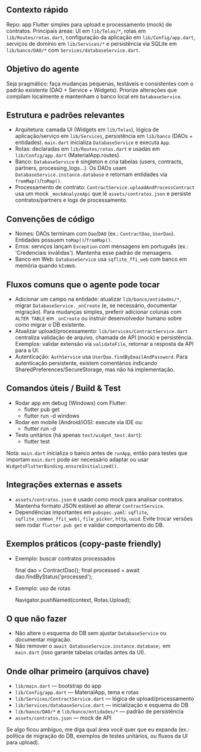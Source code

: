 ## Contexto rápido

Repo: app Flutter simples para upload e processamento (mock) de contratos.
Principais áreas: UI em `lib/Telas/*`, rotas em `lib/Routes/rotas.dart`, configuração da aplicação em `lib/Config/app.dart`, serviços de domínio em `lib/Services/*` e persistência via SQLite em `lib/banco/DAO/*` com `Services/databaseService.dart`.

## Objetivo do agente

Seja pragmático: faça mudanças pequenas, testáveis e consistentes com o padrão existente (DAO + Service + Widgets). Priorize alterações que compilam localmente e mantenham o banco local em `DatabaseService`.

## Estrutura e padrões relevantes

- Arquitetura: camada UI (Widgets em `lib/Telas`), lógica de aplicação/serviço em `lib/Services`, persistência em `lib/banco` (DAOs + entidades). `main.dart` inicializa `DatabaseService` e executa `App`.
- Rotas: declaradas em `lib/Routes/rotas.dart` e usadas em `lib/Config/app.dart` (MaterialApp.routes).
- Banco: `DatabaseService` é singleton e cria tabelas (users, contracts, partners, processing_logs...). Os DAOs usam `DatabaseService.instance.database` e retornam entidades via `fromMap()`/`toMap()`.
- Processamento de contrato: `ContractService.uploadAndProcessContract` usa um mock `_mockAnalyzeApi` que lê `assets/contratos.json` e persiste contratos/partners e logs de processamento.

## Convenções de código

- Nomes: DAOs terminam com `Dao`/`DAO` (ex.: `ContractDao`, `UserDao`). Entidades possuem `toMap()`/`fromMap()`.
- Erros: serviços lançam `Exception` com mensagens em português (ex.: 'Credenciais inválidas'). Mantenha esse padrão de mensagens.
- Banco em Web: `DatabaseService` usa `sqflite_ffi_web` com banco em memória quando `kIsWeb`.

## Fluxos comuns que o agente pode tocar

- Adicionar um campo na entidade: atualizar `lib/banco/entidades/*`, migrar `DatabaseService._onCreate` (e, se necessário, documentar migração). Para mudanças simples, preferir adicionar colunas com `ALTER TABLE` em `_onCreate` ou instruir desenvolvedor humano sobre como migrar o DB existente.
- Atualizar upload/processamento: `lib/Services/ContractService.dart` centraliza validação de arquivo, chamada de API (mock) e persistência. Exemplos: validar extensão via `validateFile`, retornar a resposta da API para a UI.
- Autenticação: `AuthService` usa `UserDao.findByEmailAndPassword`. Para autenticação persistente, existem comentários indicando SharedPreferences/SecureStorage, mas não há implementação.

## Comandos úteis / Build & Test

- Rodar app em debug (Windows) com Flutter:
  - flutter pub get
  - flutter run -d windows
- Rodar em mobile (Android/iOS): execute via IDE ou:
  - flutter run -d <deviceId>
- Tests unitários (há apenas `test/widget_test.dart`):
  - flutter test

Nota: `main.dart` inicializa o banco antes de `runApp`, então para testes que importam `main.dart` pode ser necessário adaptar ou usar `WidgetsFlutterBinding.ensureInitialized()`.

## Integrações externas e assets

- `assets/contratos.json` é usado como mock para analisar contratos. Mantenha formato JSON estável ao alterar `ContractService`.
- Dependências importantes em `pubspec.yaml`: `sqflite`, `sqflite_common_ffi(_web)`, `file_picker`, `http`, `uuid`. Evite trocar versões sem rodar `flutter pub get` e validar comportamento do DB.

## Exemplos práticos (copy-paste friendly)

- Exemplo: buscar contratos processados

  final dao = ContractDao();
  final processed = await dao.findByStatus('processed');

- Exemplo: uso de rotas

  Navigator.pushNamed(context, Rotas.Upload);

## O que não fazer

- Não altere o esquema do DB sem ajustar `DatabaseService` ou documentar migração.
- Não remover o `await DatabaseService.instance.database;` em `main.dart` (isso garante tabelas criadas antes da UI).

## Onde olhar primeiro (arquivos chave)

- `lib/main.dart` — bootstrap do app
- `lib/Config/app.dart` — MaterialApp, tema e rotas
- `lib/Services/ContractService.dart` — lógica de upload/processamento
- `lib/Services/databaseService.dart` — inicialização e esquema do DB
- `lib/banco/DAO/*` e `lib/banco/entidades/*` — padrão de persistência
- `assets/contratos.json` — mock de API

Se algo ficou ambíguo, me diga qual área você quer que eu expanda (ex.: política de migração do DB, exemplos de testes unitários, ou fluxos da UI para upload). 
